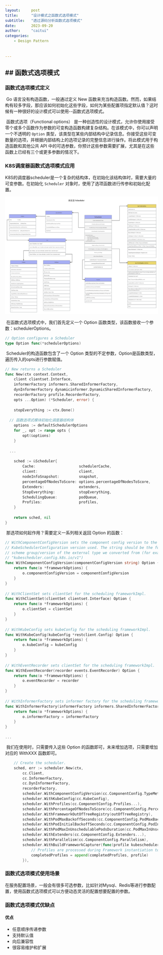 ```yaml
---
layout:     post
title:      "设计模式之函数式选项模式"
subtitle:   "透过源码分析函数式选项模式"
date:       2023-09-20
author:     "caitui"
categories:
    - Design Pattern


---
```


## ## 函数式选项模式

### 函数式选项模式定义

​	Go 语言没有构造函数，一般通过定义 New 函数来充当构造函数。然而，如果结构有较多字段，那应该如何初始化这些字段，如何为某些配置项指定默认值？这时候有一种很好的设计模式可以使用--函数式选项模式。	

​	函数式选项（Functional options） 是一种创造性的设计模式，允许你使用接受零个或多个函数作为参数的可变构造函数构建复杂结构。在该模式中，你可以声明一个不透明的 `Option` 类型，该类型在某些内部结构中记录信息。你接受这些可变数量的选项，并根据内部结构上的选项记录的完整信息进行操作。将此模式用于构造函数和其他公共 API 中的可选参数，你预计这些参数需要扩展，尤其是在这些函数上已经有三个或更多参数的情况下。

### K8S调度器函数式选项模式应用

​	K8S的调度器scheduler是一个复杂的结构体，在初始化该结构体时，需要大量的可变参数。在初始化 `Scheduler` 对象时，使用了选项函数进行传参和初始化配置。

![img](https://raw.githubusercontent.com/caitui/caitui.github.io/main/blog-image/d5219dfece9f908adb085c69c77bfbb3.png)

​	在函数式选项模式中，我们首先定义一个 Option 函数类型，该函数接收一个参数：schedulerOptions。

```go
// Option configures a Scheduler
type Option func(*schedulerOptions)
```

​	Scheduler的构造函数包含了一个 Option 类型的不定参数，Option是函数类型，遍历传入的opts进行参数赋值。

```go
// New returns a Scheduler
func New(ctx context.Context,
	client clientset.Interface,
	informerFactory informers.SharedInformerFactory,
	dynInformerFactory dynamicinformer.DynamicSharedInformerFactory,
	recorderFactory profile.RecorderFactory,
	opts ...Option) (*Scheduler, error) {

	stopEverything := ctx.Done()
  
  // 函数选项式模块初始化调度器结构体
	options := defaultSchedulerOptions
	for _, opt := range opts {
		opt(&options)
	}
  
  ...
  
	sched := &Scheduler{
		Cache:                    schedulerCache,
		client:                   client,
		nodeInfoSnapshot:         snapshot,
		percentageOfNodesToScore: options.percentageOfNodesToScore,
		Extenders:                extenders,
		StopEverything:           stopEverything,
		SchedulingQueue:          podQueue,
		Profiles:                 profiles,
	}

	return sched, nil
}
```

​	那选项如何起作用？需要定义一系列相关返回 Option 的函数：

```go
// WithComponentConfigVersion sets the component config version to the
// KubeSchedulerConfiguration version used. The string should be the full
// scheme group/version of the external type we converted from (for example
// "kubescheduler.config.k8s.io/v1")
func WithComponentConfigVersion(componentConfigVersion string) Option {
	return func(o *frameworkOptions) {
		o.componentConfigVersion = componentConfigVersion
	}
}

// WithClientSet sets clientSet for the scheduling frameworkImpl.
func WithClientSet(clientSet clientset.Interface) Option {
	return func(o *frameworkOptions) {
		o.clientSet = clientSet
	}
}

// WithKubeConfig sets kubeConfig for the scheduling frameworkImpl.
func WithKubeConfig(kubeConfig *restclient.Config) Option {
	return func(o *frameworkOptions) {
		o.kubeConfig = kubeConfig
	}
}

// WithEventRecorder sets clientSet for the scheduling frameworkImpl.
func WithEventRecorder(recorder events.EventRecorder) Option {
	return func(o *frameworkOptions) {
		o.eventRecorder = recorder
	}
}

// WithInformerFactory sets informer factory for the scheduling frameworkImpl.
func WithInformerFactory(informerFactory informers.SharedInformerFactory) Option {
	return func(o *frameworkOptions) {
		o.informerFactory = informerFactory
	}
}

...
```

​	我们在使用时，只需要传入这些 Option 的函数即可，未来增加选项，只需要增加对应的 WithXXX 函数即可。

```go
	// Create the scheduler.
	sched, err := scheduler.New(ctx,
		cc.Client,
		cc.InformerFactory,
		cc.DynInformerFactory,
		recorderFactory,
		scheduler.WithComponentConfigVersion(cc.ComponentConfig.TypeMeta.APIVersion),
		scheduler.WithKubeConfig(cc.KubeConfig),
		scheduler.WithProfiles(cc.ComponentConfig.Profiles...),
		scheduler.WithPercentageOfNodesToScore(cc.ComponentConfig.PercentageOfNodesToScore),
		scheduler.WithFrameworkOutOfTreeRegistry(outOfTreeRegistry),
		scheduler.WithPodMaxBackoffSeconds(cc.ComponentConfig.PodMaxBackoffSeconds),
		scheduler.WithPodInitialBackoffSeconds(cc.ComponentConfig.PodInitialBackoffSeconds),
		scheduler.WithPodMaxInUnschedulablePodsDuration(cc.PodMaxInUnschedulablePodsDuration),
		scheduler.WithExtenders(cc.ComponentConfig.Extenders...),
		scheduler.WithParallelism(cc.ComponentConfig.Parallelism),
		scheduler.WithBuildFrameworkCapturer(func(profile kubeschedulerconfig.KubeSchedulerProfile) {
			// Profiles are processed during Framework instantiation to set default plugins and configurations. Capturing them for logging
			completedProfiles = append(completedProfiles, profile)
		}),
```

### 函数式选项模式使用场景

​	在服务配置场景，一般会有很多可选参数，比如针对Mysql、Redis等进行参数配置，使用函数式选项模式可以方便动态灵活的配置想要配置的参数。

### 函数式选项模式优缺点

#### 优点

- 任意顺序传递参数
- 支持默认值
- 向后兼容性
- 很容易维护和扩展
